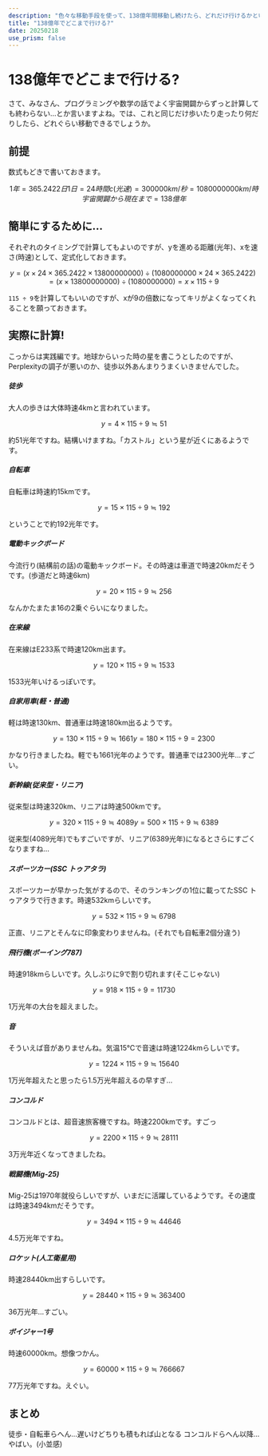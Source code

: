 ```yaml
---
description: "色々な移動手段を使って、138億年間移動し続けたら、どれだけ行けるかというものです。"
title: "138億年でどこまで行ける?"
date: 20250218
use_prism: false
---
```

# 138億年でどこまで行ける?
さて、みなさん、プログラミングや数学の話でよく宇宙開闢からずっと計算しても終わらない…とか言いますよね。では、これと同じだけ歩いたり走ったり何だりしたら、どれぐらい移動できるでしょうか。
## 前提
数式もどきで書いておきます。
```math
1年 = 365.2422日
1日 = 24時間
c(光速) = 300000km/秒 = 1080000000km/時
宇宙開闢から現在まで = 138億年
```
## 簡単にするために…
それぞれのタイミングで計算してもよいのですが、yを進める距離(光年)、xを速さ(時速)として、定式化しておきます。
```math
y = ( x × 24 × 365.2422 × 13800000000 ) ÷ ( 1080000000 × 24 × 365.2422 )
  = ( x × 13800000000 ) ÷ ( 1080000000 )
  = x × 115 ÷ 9
```
`115 ÷ 9`を計算してもいいのですが、xが9の倍数になってキリがよくなってくれることを願っておきます。
## 実際に計算!
こっからは実践編です。地球からいった時の星を書こうとしたのですが、Perplexityの調子が悪いのか、徒歩以外あんまりうまくいきませんでした。
##### 徒歩
大人の歩きは大体時速4kmと言われています。
```math
y = 4 × 115 ÷ 9 ≒ 51
```
約51光年ですね。結構いけますね。「カストル」という星が近くにあるようです。
##### 自転車
自転車は時速約15kmです。
```math
y = 15 × 115 ÷ 9 ≒ 192
```
ということで約192光年です。
##### 電動キックボード
今流行り(結構前の話)の電動キックボード。その時速は車道で時速20kmだそうです。(歩道だと時速6km)
```math
y = 20 × 115 ÷ 9 ≒ 256
```
なんかたまたま16の2乗ぐらいになりました。
##### 在来線
在来線はE233系で時速120km出ます。
```math
y = 120 × 115 ÷ 9 ≒ 1533
```
1533光年いけるっぽいです。
##### 自家用車(軽・普通)
軽は時速130km、普通車は時速180km出るようです。
```math
y = 130 × 115 ÷ 9 ≒ 1661
y = 180 × 115 ÷ 9 = 2300
```
かなり行きましたね。軽でも1661光年のようです。普通車では2300光年…すごい。
##### 新幹線(従来型・リニア)
従来型は時速320km、リニアは時速500kmです。
```math
y = 320 × 115 ÷ 9 ≒ 4089
y = 500 × 115 ÷ 9 ≒ 6389
```
従来型(4089光年)でもすごいですが、リニア(6389光年)になるとさらにすごくなりますね…
##### スポーツカー(SSC トゥアタラ)
スポーツカーが早かった気がするので、そのランキングの1位に載ってたSSC トゥアタラで行きます。時速532kmらしいです。
```math
y = 532 × 115 ÷ 9 ≒ 6798
```
正直、リニアとそんなに印象変わりませんね。(それでも自転車2個分違う)
##### 飛行機(ボーイング787)
時速918kmらしいです。久しぶりに9で割り切れます(そこじゃない)
```math
y = 918 × 115 ÷ 9 = 11730
```
1万光年の大台を超えました。
##### 音
そういえば音がありませんね。気温15℃で音速は時速1224kmらしいです。
```math
y = 1224 × 115 ÷ 9 ≒ 15640
```
1万光年超えたと思ったら1.5万光年超えるの早すぎ…
##### コンコルド
コンコルドとは、超音速旅客機ですね。時速2200kmです。すごっ
```math
y = 2200 × 115 ÷ 9 ≒ 28111
```
3万光年近くなってきましたね。
##### 戦闘機(Mig-25)
Mig-25は1970年就役らしいですが、いまだに活躍しているようです。その速度は時速3494kmだそうです。
```math
y = 3494 × 115 ÷ 9 ≒ 44646
```
4.5万光年ですね。
##### ロケット(人工衛星用)
時速28440km出すらしいです。
```math
y = 28440 × 115 ÷ 9 ≒ 363400
```
36万光年…すごい。
##### ボイジャー1号
時速60000km。想像つかん。
```math
y = 60000 × 115 ÷ 9 ≒ 766667
```
77万光年ですね。えぐい。
## まとめ
徒歩・自転車らへん…遅いけどちりも積もれば山となる
コンコルドらへん以降…やばい。(小並感)
